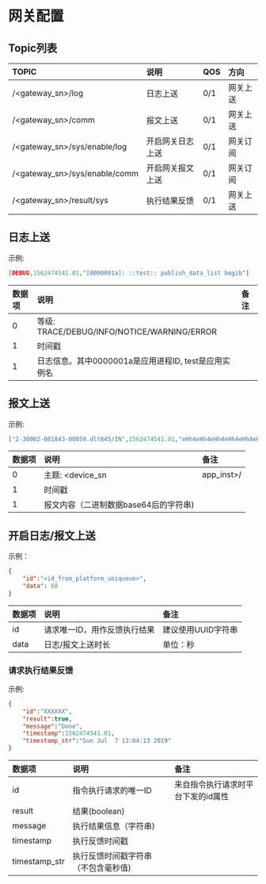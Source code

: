 # 网关配置

## Topic列表

| TOPIC | 说明 | QOS | 方向 |
| :--- | :--- | :--- | :--- |
| /<gateway_sn>/log | 日志上送 | 0/1 | 网关上送 |
| /<gateway_sn>/comm | 报文上送 | 0/1 | 网关上送 |
| /<gateway_sn>/sys/enable/log | 开启网关日志上送 | 0/1 | 网关订阅 |
| /<gateway_sn>/sys/enable/comm | 开启网关报文上送 | 0/1 | 网关订阅 |
| /<gateway_sn>/result/sys | 执行结果反馈 | 0/1 | 网关上送 |

## 日志上送

示例:
``` json
[DEBUG,1562474541.01,"[0000001a]: ::test:: publish_data_list begib"]
```

| 数据项 | 说明 | 备注 |
| :--- | :--- | :---- |
| 0 | 等级: TRACE/DEBUG/INFO/NOTICE/WARNING/ERROR | |
| 1 | 时间戳 | |
| 1 | 日志信息。其中0000001a是应用进程ID, test是应用实例名 | |

## 报文上送

示例:
``` json
["2-30002-001843-00059.dlt645/IN",1562474541.01,"eHh4eHh4eHh4eHh4eHh4eHh4eHh4eHh4eHh4eHh4eHh4eHgK"]
```

| 数据项 | 说明 | 备注 |
| :--- | :--- | :---- |
| 0 | 主题: <device_sn|app_inst>/<dir> | 设备序列号/应用示例名 + 报文说明（方向） |
| 1 | 时间戳 | |
| 1 | 报文内容（二进制数据base64后的字符串) | |

## 开启日志/报文上送

示例：

``` json
{
    "id":"<id_from_platform_uniqueue>",
    "data": 60
}
```

| 数据项 | 说明 | 备注 |
| :--- | :--- | :---- |
| id | 请求唯一ID，用作反馈执行结果 | 建议使用UUID字符串 |
| data | 日志/报文上送时长 | 单位：秒 |

### 请求执行结果反馈

示例:

``` json
{
    "id":"XXXXXX",
    "result":true,
    "message":"Done",
    "timestamp":1562474541.01,
    "timestamp_str":"Sun Jul  7 13:04:13 2019"
}
```

| 数据项 | 说明 | 备注 |
| :--- | :--- | :---- |
| id | 指令执行请求的唯一ID | 来自指令执行请求时平台下发的id属性 |
| result | 结果(boolean) | |
| message | 执行结果信息（字符串) | |
| timestamp | 执行反馈时间戳 | |
| timestamp_str | 执行反馈时间戳字符串（不包含毫秒值) | |
